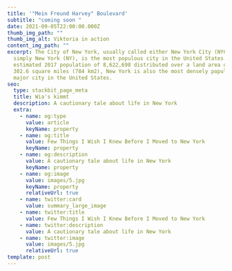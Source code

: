 ```yaml
---
title: '"Mein Freund Harvey" Boulevard'
subtitle: "coming soon "
date: 2021-09-05T22:00:00.000Z
thumb_img_path: ""
thumb_img_alt: Viktoria in action
content_img_path: ""
excerpt: The City of New York, usually called either New York City (NYC) or
  simply New York (NY), is the most populous city in the United States. With an
  estimated 2017 population of 8,622,698 distributed over a land area of about
  302.6 square miles (784 km2), New York is also the most densely populated
  major city in the United States.
seo:
  type: stackbit_page_meta
  title: Wia's kimmt
  description: A cautionary tale about life in New York
  extra:
    - name: og:type
      value: article
      keyName: property
    - name: og:title
      value: Few Things I Wish I Knew Before I Moved to New York
      keyName: property
    - name: og:description
      value: A cautionary tale about life in New York
      keyName: property
    - name: og:image
      value: images/5.jpg
      keyName: property
      relativeUrl: true
    - name: twitter:card
      value: summary_large_image
    - name: twitter:title
      value: Few Things I Wish I Knew Before I Moved to New York
    - name: twitter:description
      value: A cautionary tale about life in New York
    - name: twitter:image
      value: images/5.jpg
      relativeUrl: true
template: post
---
```

